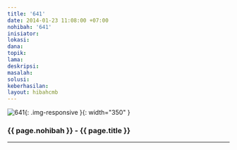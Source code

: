 ```yaml
---
title: '641'
date: 2014-01-23 11:08:00 +07:00
nohibah: '641'
inisiator:
lokasi:
dana:
topik:
lama:
deskripsi:
masalah:
solusi:
keberhasilan:
layout: hibahcmb
---
```


![641](/static/img/hibahcmb/641.png){: .img-responsive }{: width="350" }

### {{ page.nohibah }} - {{ page.title }}

---
